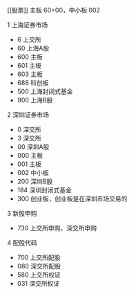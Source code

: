 [[股票]]
主板 60+00，中小板 002

1 上海证券市场
- 6 上交所
- 60 上海A股
- 600 主板
- 601 主板
- 603 主板
- 688 科创板
- 500 上海封闭式基金
- 900 上海B股

2 深圳证券市场
- 0 深交所
- 3 深交所
- 00 深圳A股
- 000 主板
- 001 主板
- 002 中小板
- 200 深圳B股
- 184 深圳封闭式基金
- 300 创业板，创业板是在深圳市场交易的

3 新股申购
- 730 上交所申购，深交所申购

4 配股代码
- 700 上交所配股
- 080 深交所配股
- 580 上交所权证
- 031 深交所权证